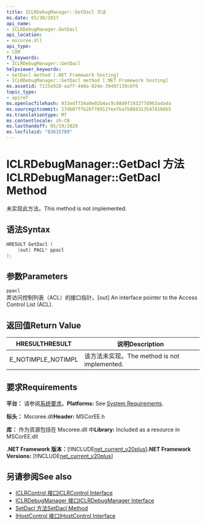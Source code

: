 ```yaml
---
title: ICLRDebugManager::GetDacl 方法
ms.date: 03/30/2017
api_name:
- ICLRDebugManager.GetDacl
api_location:
- mscoree.dll
api_type:
- COM
f1_keywords:
- ICLRDebugManager::GetDacl
helpviewer_keywords:
- GetDacl method [.NET Framework hosting]
- ICLRDebugManager::GetDacl method [.NET Framework hosting]
ms.assetid: 7115e920-aaff-440a-824e-39497139c6f6
topic_type:
- apiref
ms.openlocfilehash: 933edf734a0e02b4ac9c88d9f193277d963adada
ms.sourcegitcommit: 27db07ffb26f76912feefba7b884313547410db5
ms.translationtype: MT
ms.contentlocale: zh-CN
ms.lasthandoff: 05/19/2020
ms.locfileid: "83615789"
---
```

# <a name="iclrdebugmanagergetdacl-method"></a><span data-ttu-id="f5699-102">ICLRDebugManager::GetDacl 方法</span><span class="sxs-lookup"><span data-stu-id="f5699-102">ICLRDebugManager::GetDacl Method</span></span>
<span data-ttu-id="f5699-103">未实现此方法。</span><span class="sxs-lookup"><span data-stu-id="f5699-103">This method is not implemented.</span></span>  
  
## <a name="syntax"></a><span data-ttu-id="f5699-104">语法</span><span class="sxs-lookup"><span data-stu-id="f5699-104">Syntax</span></span>  
  
```cpp  
HRESULT GetDacl (  
    [out] PACL* ppacl  
);  
```  
  
## <a name="parameters"></a><span data-ttu-id="f5699-105">参数</span><span class="sxs-lookup"><span data-stu-id="f5699-105">Parameters</span></span>  
 `ppacl`  
 <span data-ttu-id="f5699-106">弄访问控制列表（ACL）的接口指针。</span><span class="sxs-lookup"><span data-stu-id="f5699-106">[out] An interface pointer to the Access Control List (ACL).</span></span>  
  
## <a name="return-value"></a><span data-ttu-id="f5699-107">返回值</span><span class="sxs-lookup"><span data-stu-id="f5699-107">Return Value</span></span>  
  
|<span data-ttu-id="f5699-108">HRESULT</span><span class="sxs-lookup"><span data-stu-id="f5699-108">HRESULT</span></span>|<span data-ttu-id="f5699-109">说明</span><span class="sxs-lookup"><span data-stu-id="f5699-109">Description</span></span>|  
|-------------|-----------------|  
|<span data-ttu-id="f5699-110">E_NOTIMPL</span><span class="sxs-lookup"><span data-stu-id="f5699-110">E_NOTIMPL</span></span>|<span data-ttu-id="f5699-111">该方法未实现。</span><span class="sxs-lookup"><span data-stu-id="f5699-111">The method is not implemented.</span></span>|  
  
## <a name="requirements"></a><span data-ttu-id="f5699-112">要求</span><span class="sxs-lookup"><span data-stu-id="f5699-112">Requirements</span></span>  
 <span data-ttu-id="f5699-113">**平台：** 请参阅[系统要求](../../get-started/system-requirements.md)。</span><span class="sxs-lookup"><span data-stu-id="f5699-113">**Platforms:** See [System Requirements](../../get-started/system-requirements.md).</span></span>  
  
 <span data-ttu-id="f5699-114">**标头：** Mscoree.dll</span><span class="sxs-lookup"><span data-stu-id="f5699-114">**Header:** MSCorEE.h</span></span>  
  
 <span data-ttu-id="f5699-115">**库：** 作为资源包括在 Mscoree.dll 中</span><span class="sxs-lookup"><span data-stu-id="f5699-115">**Library:** Included as a resource in MSCorEE.dll</span></span>  
  
 <span data-ttu-id="f5699-116">**.NET Framework 版本：**[!INCLUDE[net_current_v20plus](../../../../includes/net-current-v20plus-md.md)]</span><span class="sxs-lookup"><span data-stu-id="f5699-116">**.NET Framework Versions:** [!INCLUDE[net_current_v20plus](../../../../includes/net-current-v20plus-md.md)]</span></span>  
  
## <a name="see-also"></a><span data-ttu-id="f5699-117">另请参阅</span><span class="sxs-lookup"><span data-stu-id="f5699-117">See also</span></span>

- [<span data-ttu-id="f5699-118">ICLRControl 接口</span><span class="sxs-lookup"><span data-stu-id="f5699-118">ICLRControl Interface</span></span>](iclrcontrol-interface.md)
- [<span data-ttu-id="f5699-119">ICLRDebugManager 接口</span><span class="sxs-lookup"><span data-stu-id="f5699-119">ICLRDebugManager Interface</span></span>](iclrdebugmanager-interface.md)
- [<span data-ttu-id="f5699-120">SetDacl 方法</span><span class="sxs-lookup"><span data-stu-id="f5699-120">SetDacl Method</span></span>](iclrdebugmanager-setdacl-method.md)
- [<span data-ttu-id="f5699-121">IHostControl 接口</span><span class="sxs-lookup"><span data-stu-id="f5699-121">IHostControl Interface</span></span>](ihostcontrol-interface.md)
